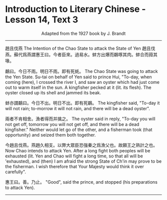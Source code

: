 # Introduction to Literary Chinese - Lesson 14, Text 3

<center>Adapted from the 1927 book by J. Brandt</center>

---

趙且伐燕
The Intention of the Chao State to attack the State of Yen
趙且伐燕。蘇代爲燕謂惠王曰。今者臣來。過易水。蚌方出爆而鷸啄其肉。蚌合而箝其喙。

鷸曰。今日不雨。明日不雨。即有死蚝。
The Chao State was going to attack the Yen State. Su-tai on behalf of Yen said to prince Hui, "To-day, when coming (here), I crossed the river I, and saw an oyster which had just come out to warm itself in the sun. A kingfisher pecked at it (lit. its flesh). The oyster closed up its shell and jammed its beak.

蚌亦謂鷸曰。今日不出。明日不出。即有死鷸。
The kingfisher said, "To-day it will not rain; to-morrow it will not rain, and there will be a dead oyster".

兩者不肯相舍。漁者得而并擒之。
The oyster said in reply, "To-day you will not get off, tomorrow you will not get off, and there will be a dead kingfisher." Neither would let go of the other, and a fisherman took (that opportunity) and seized them both together.

今趙且伐燕。燕趙久相支。以弊大眾臣恐强秦之爲漁父也。故願王之熟計之也。
Now Chao intends to attack Yen. After a long fight both peoples will be exhausted (lit. Yen and Chao will fight a long time, so that all will be 'exhausted), and (then) I am afraid the strong State of Ch'in may prove to be the fisherman. I wish therefore that Your Majesty would think it over carefully".

惠王曰。善。乃止。
"Good", said the prince, and stopped (his preparations to attack Yen).

---
